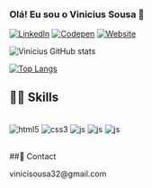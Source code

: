 ### Olá! Eu sou o Vinicius Sousa 🖖 

[![Linkedln](https://img.shields.io/badge/LinkedIn-0077B5?style=for-the-badge&logo=linkedin&logoColor=white)](https://www.linkedin.com/in/vinicius-sousa-056310194/)
[![Codepen](https://img.shields.io/badge/Codepen-000000?style=for-the-badge&logo=codepen&logoColor=white)](https://codepen.io/viniciusousa)
[![Website](https://img.shields.io/website?label=viniciusousa.com&style=for-the.badge&url=https://viniciusousa.github.io/portvinicius-web2.0)](https://viniciusousa.github.io/portvinicius-web2.0/)


![Vinicius GitHub stats](https://github-readme-stats.vercel.app/api?username=viniciusousa&show_icons=true&theme=tokyonight)

[![Top Langs](https://github-readme-stats.vercel.app/api/top-langs/?username=viniciusousa)](https://github.com/anuraghazra/github-readme-stats)



## 👨‍💻 Skills

<div style="display: inline_block"></br>
<img align="center" alt="html5" src="https://img.shields.io/badge/HTML5-E34F26?style=for-the-badge&logo=html5&logoColor=white"/>
<img align="center" alt="css3" src="https://img.shields.io/badge/CSS3-1572B6?style=for-the-badge&logo=css3&logoColor=white"/>
<img align="center" alt="js" src="https://img.shields.io/badge/JavaScript-323330?style=for-the-badge&logo=javascript&logoColor=F7DF1E"/>
<img align="center" alt="js" src="https://img.shields.io/badge/Sass-CC6699?style=for-the-badge&logo=sass&logoColor=white"/>
<img align="center" alt="js" src="https://img.shields.io/badge/Bootstrap-563D7C?style=for-the-badge&logo=bootstrap&logoColor=white"/>
</div><br>


##📱 Contact
 <p>vinicisousa32@gmail.com</p>
